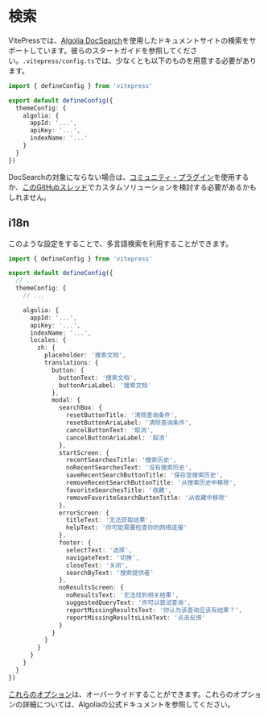 # 検索

VitePressでは、[Algolia DocSearch](https://docsearch.algolia.com/docs/what-is-docsearch)を使用したドキュメントサイトの検索をサポートしています。彼らのスタートガイドを参照してください。`.vitepress/config.ts`では、少なくとも以下のものを用意する必要があります。

```ts
import { defineConfig } from 'vitepress'

export default defineConfig({
  themeConfig: {
    algolia: {
      appId: '...',
      apiKey: '...',
      indexName: '...'
    }
  }
})
```

DocSearchの対象にならない場合は、[コミュニティ・プラグイン](https://github.com/emersonbottero/vitepress-plugin-search)を使用するか、[このGitHubスレッド](https://github.com/vuejs/vitepress/issues/670)でカスタムソリューションを検討する必要があるかもしれません。

## i18n

このような設定をすることで、多言語検索を利用することができます。

```ts
import { defineConfig } from 'vitepress'

export default defineConfig({
  // ...
  themeConfig: {
    // ...

    algolia: {
      appId: '...',
      apiKey: '...',
      indexName: '...',
      locales: {
        zh: {
          placeholder: '搜索文档',
          translations: {
            button: {
              buttonText: '搜索文档',
              buttonAriaLabel: '搜索文档'
            },
            modal: {
              searchBox: {
                resetButtonTitle: '清除查询条件',
                resetButtonAriaLabel: '清除查询条件',
                cancelButtonText: '取消',
                cancelButtonAriaLabel: '取消'
              },
              startScreen: {
                recentSearchesTitle: '搜索历史',
                noRecentSearchesText: '没有搜索历史',
                saveRecentSearchButtonTitle: '保存至搜索历史',
                removeRecentSearchButtonTitle: '从搜索历史中移除',
                favoriteSearchesTitle: '收藏',
                removeFavoriteSearchButtonTitle: '从收藏中移除'
              },
              errorScreen: {
                titleText: '无法获取结果',
                helpText: '你可能需要检查你的网络连接'
              },
              footer: {
                selectText: '选择',
                navigateText: '切换',
                closeText: '关闭',
                searchByText: '搜索提供者'
              },
              noResultsScreen: {
                noResultsText: '无法找到相关结果',
                suggestedQueryText: '你可以尝试查询',
                reportMissingResultsText: '你认为该查询应该有结果？',
                reportMissingResultsLinkText: '点击反馈'
              }
            }
          }
        }
      }
    }
  }
})
```

[これらのオプション](https://github.com/vuejs/vitepress/blob/main/types/docsearch.d.ts)は、オーバーライドすることができます。これらのオプションの詳細については、Algoliaの公式ドキュメントを参照してください。